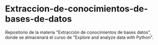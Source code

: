 # Extraccion-de-conocimientos-de-bases-de-datos
Repositorio de la materia "Extracción de conocimientos de bases datos", donde se almacenará el curso de "Explore and analyze data with Python".
